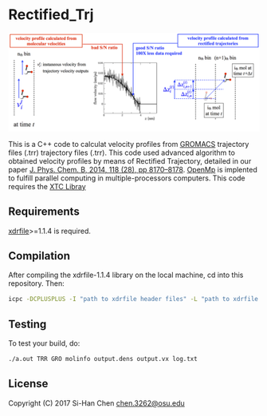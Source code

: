# Rectified_Trj

<img src ="https://github.com/chen3262/Rectified_Trj/blob/master/pic.png" width="750">

This is a C++ code to calculat velocity profiles from [GROMACS](http://www.gromacs.org/) trajectory files (.trr) trajectory files (.trr). This code used advanced algorithm to obtained velocity profiles by means of Rectified Trajectory, detailed in our paper [J. Phys. Chem. B, 2014, 118 (28), pp 8170–8178](http://pubs.acs.org/doi/abs/10.1021/jp5012523). [OpenMp](http://www.openmp.org) is implented to fulfill parallel computing in multiple-processors computers. This code requires the [XTC Libray](http://www.gromacs.org/Developer_Zone/Programming_Guide/XTC_Library)

## Requirements
[xdrfile](http://www.gromacs.org/Developer_Zone/Programming_Guide/XTC_Library)>=1.1.4 is required.

## Compilation

After compiling the xdrfile-1.1.4 library on the local machine, cd into this repository. Then:

```bash
icpc -DCPLUSPLUS -I "path to xdrfile header files" -L "path to xdrfile library" RecTrjTRR.cpp -lxdrfile
```

## Testing

To test your build, do:

```bash
./a.out TRR GRO molinfo output.dens output.vx log.txt
```

## License

Copyright (C) 2017 Si-Han Chen chen.3262@osu.edu
